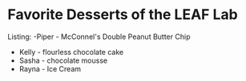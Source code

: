 # Favorite Desserts of the LEAF Lab 

Listing:
-Piper - McConnel's Double Peanut Butter Chip
- Kelly - flourless chocolate cake
- Sasha - chocolate mousse
- Rayna - Ice Cream 
